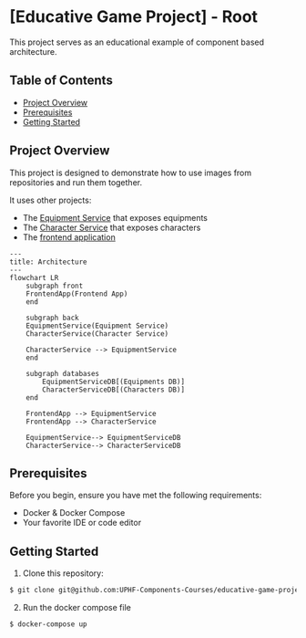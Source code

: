 # [Educative Game Project] - Root

This project serves as an educational example of component based architecture.

## Table of Contents

- [Project Overview](#project-overview)
- [Prerequisites](#prerequisites)
- [Getting Started](#getting-started)

## Project Overview

This project is designed to demonstrate how to use images from repositories and run them together.

It uses other projects:
- The [Equipment Service](https://github.com/UPHF-Components-Courses/equipment-service) that exposes equipments
- The [Character Service](https://github.com/UPHF-Components-Courses/character-service) that exposes characters
- The [frontend application](https://github.com/UPHF-Components-Courses/educative-game-project-frontend)

```mermaid
---
title: Architecture
---
flowchart LR
    subgraph front
    FrontendApp(Frontend App)
    end
    
    subgraph back
    EquipmentService(Equipment Service)
    CharacterService(Character Service)
    
    CharacterService --> EquipmentService
    end
    
    subgraph databases 
        EquipmentServiceDB[(Equipments DB)]
        CharacterServiceDB[(Characters DB)]
    end

    FrontendApp --> EquipmentService
    FrontendApp --> CharacterService

    EquipmentService--> EquipmentServiceDB
    CharacterService--> CharacterServiceDB
```

## Prerequisites

Before you begin, ensure you have met the following requirements:

- Docker & Docker Compose
- Your favorite IDE or code editor

## Getting Started

1. Clone this repository:

```bash
$ git clone git@github.com:UPHF-Components-Courses/educative-game-project-root.git
```

2. Run the docker compose file

```bash
$ docker-compose up
```
